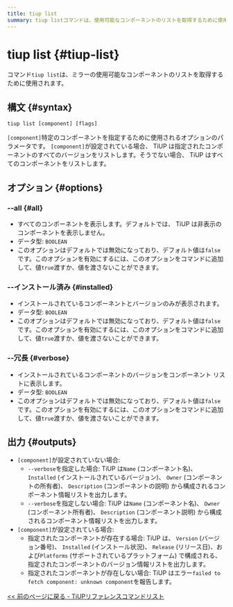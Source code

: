 ```yaml
---
title: tiup list
summary: tiup listコマンドは、使用可能なコンポーネントのリストを取得するために使用されます。特定のコンポーネントを指定するオプションもあります。オプションには、すべてのコンポーネントを表示する--all、インストールされているコンポーネントのみを表示する--installed、および冗長な情報を表示する--verboseがあります。出力には、コンポーネントの情報リストやバージョン情報リストが含まれます。
---
```


# tiup list {#tiup-list}

コマンド`tiup list`は、ミラーの使用可能なコンポーネントのリストを取得するために使用されます。

## 構文 {#syntax}

```shell
tiup list [component] [flags]
```

`[component]`特定のコンポーネントを指定するために使用されるオプションのパラメータです。 `[component]`が設定されている場合、 TiUP は指定されたコンポーネントのすべてのバージョンをリストします。そうでない場合、 TiUP はすべてのコンポーネントをリストします。

## オプション {#options}

### &#x20;--all {#all}

-   すべてのコンポーネントを表示します。デフォルトでは、 TiUP は非表示のコンポーネントを表示しません。
-   データ型: `BOOLEAN`
-   このオプションはデフォルトでは無効になっており、デフォルト値は`false`です。このオプションを有効にするには、このオプションをコマンドに追加して、値`true`渡すか、値を渡さないことができます。

### --インストール済み {#installed}

-   インストールされているコンポーネントとバージョンのみが表示されます。
-   データ型: `BOOLEAN`
-   このオプションはデフォルトでは無効になっており、デフォルト値は`false`です。このオプションを有効にするには、このオプションをコマンドに追加して、値`true`渡すか、値を渡さないことができます。

### --冗長 {#verbose}

-   インストールされているコンポーネントのバージョンをコンポーネント リストに表示します。
-   データ型: `BOOLEAN`
-   このオプションはデフォルトでは無効になっており、デフォルト値は`false`です。このオプションを有効にするには、このオプションをコマンドに追加して、値`true`渡すか、値を渡さないことができます。

## 出力 {#outputs}

-   `[component]`が設定されていない場合:
    -   `--verbose`を指定した場合: TiUP は`Name` (コンポーネント名)、 `Installed` (インストールされているバージョン)、 `Owner` (コンポーネントの所有者)、 `Description` (コンポーネントの説明) から構成されるコンポーネント情報リストを出力します。
    -   `--verbose`を指定しない場合: TiUP は`Name` (コンポーネント名)、 `Owner` (コンポーネント所有者)、 `Description` (コンポーネント説明) から構成されるコンポーネント情報リストを出力します。
-   `[component]`が設定されている場合:
    -   指定されたコンポーネントが存在する場合: TiUP は、 `Version` (バージョン番号)、 `Installed` (インストール状況)、 `Release` (リリース日)、および`Platforms` (サポートされているプラ​​ットフォーム) で構成される、指定されたコンポーネントのバージョン情報リストを出力します。
    -   指定されたコンポーネントが存在しない場合: TiUP はエラー`failed to fetch component: unknown component`を報告します。

[&lt;&lt; 前のページに戻る - TiUPリファレンスコマンドリスト](/tiup/tiup-reference.md#command-list)
